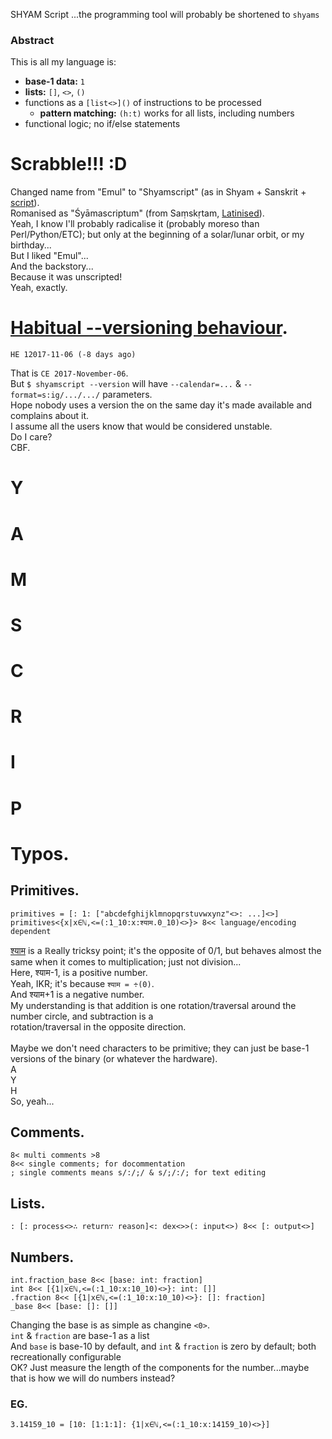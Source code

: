 SHYAM Script ...the programming tool will probably be shortened to `shyams`
### Abstract
This is all my language is:
* **base-1 data:** `1`
* **lists:** `[]`, `<>`, `()`
* functions as a `[list<>]()` of instructions to be processed
  * **pattern matching:** `(h:t)` works for all lists, including numbers
* functional logic; no if/else statements

# Scrabble!!! :D
Changed name from "Emul" to "Shyamscript" (as in Shyam + Sanskrit + [script](https://en.wikipedia.org/wiki/Source_code)).
<br>Romanised as "Śyāmascriptum" (from Saṃskṛtam, [Latinised](https://en.wiktionary.org/wiki/scriptum)).
<br>Yeah, I know I'll probably radicalise it (probably moreso than Perl/Python/ETC); but only at the beginning of a solar/lunar orbit, or my birthday...
<br>But I liked "Emul"...
<br>And the backstory...
<br>Because it was unscripted!
<br>Yeah, exactly.

# [Habitual --versioning behaviour](https://youtu.be/czgOWmtGVGs).
	HE 12017-11-06 (-8 days ago)
That is `CE 2017-November-06`.
<br>But `$ shyamscript --version` will have `--calendar=...` & `--format=s:ig/.../.../` parameters.
<br>Hope nobody uses a version the on the same day it's made available and complains about it.
<br>I assume all the users know that would be considered unstable.
<br>Do I care?
<br>CBF.

# Y

# A

# M

# S

# C

# R

# I

# P

# Typos.
## Primitives.
	primitives = [: 1: ["abcdefghijklmnopqrstuvwxynz"<>: ...]<>]
	primitives<{x|x∈ℕ,<=(:1_10:x:श्याम.0_10)<>}> 8<< language/encoding dependent
[श्याम](http://shyam.id.au/mowgli/) is a ℝeally tricksy point; it's the opposite of 0/1, but behaves almost the same when it comes to multiplication; just not division...
<br>Here, श्याम-1, is a positive number.
<br>Yeah, IKR; it's because `श्याम = ÷(0)`.
<br>And श्याम+1 is a negative number.
<br>My understanding is that addition is one rotation/traversal around the number circle, and subtraction is a <br>rotation/traversal in the opposite direction.
<br>
<br>Maybe we don't need characters to be primitive; they can just be base-1 versions of the binary (or whatever the hardware).
<br>A
<br>Y
<br>H
<br>So, yeah...
## Comments.
	8< multi comments >8
	8<< single comments; for docommentation
	; single comments means s/:/;/ & s/;/:/; for text editing
## Lists.
	: [: process<>∴ return∵ reason]<: dex<>>(: input<>) 8<< [: output<>]
## Numbers.
	int.fraction_base 8<< [base: int: fraction]
	int 8<< [{1|x∈ℕ,<=(:1_10:x:10_10)<>}: int: []]
	.fraction 8<< [{1|x∈ℕ,<=(:1_10:x:10_10)<>}: []: fraction]
	_base 8<< [base: []: []]
Changing the base is as simple as changine `<0>`.
<br>`int` & `fraction` are base-1 as a list
<br>And `base` is base-10 by default, and `int` & `fraction` is zero by default; both recreationally configurable
<br>OK? Just measure the length of the components for the number...maybe that is how we will do numbers instead?
### EG.
	3.14159_10 = [10: [1:1:1]: {1|x∈ℕ,<=(:1_10:x:14159_10)<>}]
